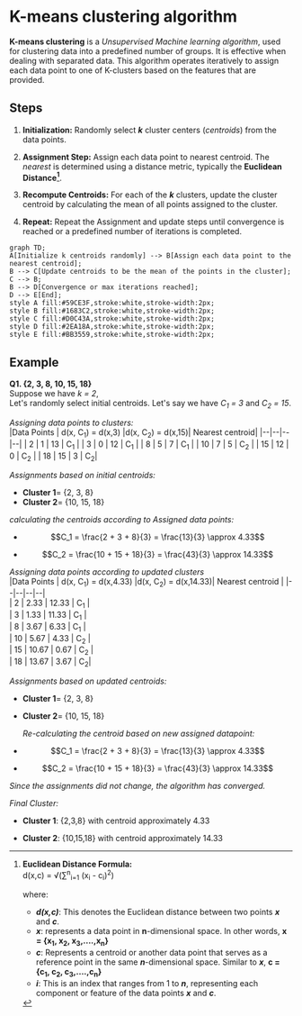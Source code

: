 
# K-means clustering algorithm  
  
__K-means clustering__ is a *Unsupervised Machine learning algorithm*, used for clustering data into a predefined number of groups. It is effective when dealing with separated data. This algorithm operates iteratively to assign each data point to one of K-clusters based on the features that are provided.  
  
## Steps  

1. __Initialization:__ Randomly select *__k__* cluster centers (*centroids*) from the data points.  

2. __Assignment Step:__ Assign each data point to nearest centroid. The *nearest* is determined using a distance metric, typically the __Euclidean Distance[^bignote]__.  
  
3. __Recompute Centroids:__ For each of the *__k__* clusters, update the cluster centroid by calculating the mean of all points assigned to the cluster.  
  
4. __Repeat:__ Repeat the Assignment and update steps until convergence is reached or a predefined number of iterations is completed.  
  
```mermaid  
graph TD;  
A[Initialize k centroids randomly] --> B[Assign each data point to the nearest centroid];  
B --> C[Update centroids to be the mean of the points in the cluster];  
C --> B;  
B --> D[Convergence or max iterations reached];  
D --> E[End];  
style A fill:#59CE3F,stroke:white,stroke-width:2px;  
style B fill:#1683C2,stroke:white,stroke-width:2px;  
style C fill:#D0C43A,stroke:white,stroke-width:2px;  
style D fill:#2EA18A,stroke:white,stroke-width:2px;  
style E fill:#BB3559,stroke:white,stroke-width:2px;  
```  
  
## Example  

__Q1. {2, 3, 8, 10, 15, 18}__  
Suppose we have *k = 2*,  
Let's randomly select initial centroids. Let's say we have *C<sub>1</sub> = 3* and *C<sub>2</sub> = 15*.  
  
*Assigning data points to clusters:*  
|Data Points | d(x, C<sub>1</sub>) = d(x,3) |d(x, C<sub>2</sub>) = d(x,15)| Nearest centroid|
|--|--|--|--|
| 2 | 1 | 13 | C<sub>1</sub> |
| 3 | 0 | 12 | C<sub>1</sub> |
| 8 | 5 | 7 | C<sub>1</sub> |
| 10 | 7 | 5 | C<sub>2</sub> |
| 15 | 12 | 0 | C<sub>2</sub> |
| 18 | 15 | 3 | C<sub>2</sub>|
  
*Assignments based on initial centroids:*  

* __Cluster 1__= {2, 3, 8}  
* __Cluster 2__= {10, 15, 18}  
  
*calculating the centroids according to Assigned data points:*  
  
* $$C_1 = \frac{2 + 3 + 8}{3} = \frac{13}{3} \approx 4.33$$  
  
* $$C_2 = \frac{10 + 15 + 18}{3} = \frac{43}{3} \approx 14.33$$  
  
*Assigning data points according to updated clusters*  
|Data Points | d(x, C<sub>1</sub>) = d(x,4.33) |d(x, C<sub>2</sub>) = d(x,14.33)| Nearest centroid |
|--|--|--|--|  
| 2 | 2.33 | 12.33 | C<sub>1</sub> |  
| 3 | 1.33 | 11.33 | C<sub>1</sub> |  
| 8 | 3.67 | 6.33 | C<sub>1</sub> |  
| 10 | 5.67 | 4.33 | C<sub>2</sub> |  
| 15 | 10.67 | 0.67 | C<sub>2</sub> |  
| 18 | 13.67 | 3.67 | C<sub>2</sub>|  

*Assignments based on updated centroids:*  

* __Cluster 1__= {2, 3, 8}  

* __Cluster 2__= {10, 15, 18}  

  *Re-calculating the centroid based on new assigned datapoint:*
* $$C_1 = \frac{2 + 3 + 8}{3} = \frac{13}{3} \approx 4.33$$  
  
* $$C_2 = \frac{10 + 15 + 18}{3} = \frac{43}{3} \approx 14.33$$  

*Since the assignments did not change, the algorithm has converged.*

*Final Cluster:*

* __Cluster 1__: {2,3,8} with centroid approximately 4.33

* __Cluster 2__: {10,15,18} with centroid approximately 14.33

[^bignote]: **Euclidean Distance Formula:**  
d(x,c) = &radic;(&sum;<sup>n</sup><sub>i=1</sub> (x<sub>i</sub> - c<sub>i</sub>)<sup>2</sup>)

    where:
    * **_d(x,c)_**: This denotes the Euclidean distance between two points **_x_** and **_c_**.  
    * **_x_**: represents a data point in **n**-dimensional space. In other words, **x = {x<sub>1</sub>, x<sub>2</sub>, x<sub>3</sub>,....,x<sub>n</sub>}**  
    * **_c_**: Represents a centroid or another data point that serves as a reference point in the same **_n_**-dimensional space. Similar to **_x_**, **c = {c<sub>1</sub>, c<sub>2</sub>, c<sub>3</sub>,....,c<sub>n</sub>}**  
    * **_i_**: This is an index that ranges from 1 to **_n_**, representing each component or feature of the data points **_x_** and **_c_**.
